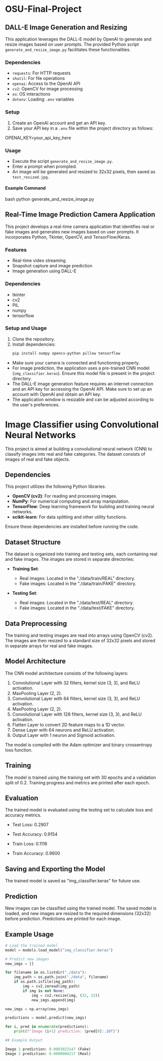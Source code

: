# OSU-Final-Project

## DALL-E Image Generation and Resizing

This application leverages the DALL-E model by OpenAI to generate and resize images based on user prompts. The provided Python script `generate_and_resize_image.py` facilitates these functionalities.

### Dependencies
- `requests`: For HTTP requests
- `shutil`: For file operations
- `openai`: Access to the OpenAI API
- `cv2`: OpenCV for image processing
- `os`: OS interactions
- `dotenv`: Loading `.env` variables

### Setup
1. Create an OpenAI account and get an API key.
2. Save your API key in a `.env` file within the project directory as follows:

OPENAI_KEY=your_api_key_here

### Usage
- Execute the script `generate_and_resize_image.py`.
- Enter a prompt when prompted.
- An image will be generated and resized to 32x32 pixels, then saved as `test_resized.jpg`.

#### Example Command
bash
python generate_and_resize_image.py

## Real-Time Image Prediction Camera Application

This project develops a real-time camera application that identifies real or fake images and generates new images based on user prompts. It incorporates Python, Tkinter, OpenCV, and TensorFlow/Keras.

### Features
- Real-time video streaming
- Snapshot capture and image prediction
- Image generation using DALL-E

### Dependencies
- tkinter
- cv2
- PIL
- numpy
- tensorflow

### Setup and Usage
1. Clone the repository.
2. Install dependencies:
   ```bash
   pip install numpy opencv-python pillow tensorflow

- Make sure your camera is connected and functioning properly.
- For image prediction, the application uses a pre-trained CNN model (`img_classifier.keras`). Ensure this model file is present in the project directory.
- The DALL-E image generation feature requires an internet connection and an API key for accessing the OpenAI API. Make sure to set up an account with OpenAI and obtain an API key.
- The application window is resizable and can be adjusted according to the user's preferences.


# Image Classifier using Convolutional Neural Networks

This project is aimed at building a convolutional neural network (CNN) to classify images into real and fake categories. The dataset consists of images of real and fake objects.

## Dependencies

This project utilizes the following Python libraries:

- **OpenCV (cv2)**: For reading and processing images.
- **NumPy**: For numerical computing and array manipulation.
- **TensorFlow**: Deep learning framework for building and training neural networks.
- **scikit-learn**: For data splitting and other utility functions.

Ensure these dependencies are installed before running the code.

## Dataset Structure

The dataset is organized into training and testing sets, each containing real and fake images. The images are stored in separate directories:

- **Training Set**:
  - Real images: Located in the "./data/train/REAL" directory.
  - Fake images: Located in the "./data/train/FAKE" directory.

- **Testing Set**:
  - Real images: Located in the "./data/test/REAL" directory.
  - Fake images: Located in the "./data/test/FAKE" directory.

## Data Preprocessing

The training and testing images are read into arrays using OpenCV (cv2). The images are then resized to a standard size of 32x32 pixels and stored in separate arrays for real and fake images.

## Model Architecture

The CNN model architecture consists of the following layers:

1. Convolutional Layer with 32 filters, kernel size (3, 3), and ReLU activation.
2. MaxPooling Layer (2, 2).
3. Convolutional Layer with 64 filters, kernel size (3, 3), and ReLU activation.
4. MaxPooling Layer (2, 2).
5. Convolutional Layer with 128 filters, kernel size (3, 3), and ReLU activation.
6. Flatten Layer to convert 2D feature maps to a 1D vector.
7. Dense Layer with 64 neurons and ReLU activation.
8. Output Layer with 1 neuron and Sigmoid activation.

The model is compiled with the Adam optimizer and binary crossentropy loss function.

## Training

The model is trained using the training set with 30 epochs and a validation split of 0.2. Training progress and metrics are printed after each epoch.

## Evaluation

The trained model is evaluated using the testing set to calculate loss and accuracy metrics.

- Test Loss: 0.2907
- Test Accuracy: 0.9154

- Train Loss: 0.1116
- Train Accuracy: 0.9600

## Saving and Exporting the Model

The trained model is saved as "img_classifier.keras" for future use.

## Prediction

New images can be classified using the trained model. The saved model is loaded, and new images are resized to the required dimensions (32x32) before prediction. Predictions are printed for each image.

## Example Usage

```python
# Load the trained model
model = models.load_model("img_classifier.keras")

# Predict new images
new_imgs = []

for filename in os.listdir("./data"):
    img_path = os.path.join("./data", filename)
    if os.path.isfile(img_path):
        img = cv2.imread(img_path)
        if img is not None:
            img = cv2.resize(img, (32, 32))
            new_imgs.append(img)

new_imgs = np.array(new_imgs)

predictions = model.predict(new_imgs)

for i, pred in enumerate(predictions):
    print(f"Image {i+1} prediction: {pred[0]:.10f}")

## Example Output

Image 1 prediction: 0.0003023147 (Fake)
Image 2 prediction: 0.0000000217 (Real)


